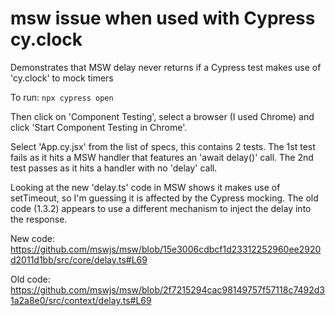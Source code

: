 # msw issue when used with Cypress cy.clock

Demonstrates that MSW delay never returns if a Cypress test makes use of 'cy.clock' to mock timers

To run:
``npx cypress open``

Then click on 'Component Testing', select a browser (I used Chrome) and click 'Start Component Testing in Chrome'.

Select 'App.cy.jsx' from the list of specs, this contains 2 tests. The 1st test fails as it hits a MSW handler that features an 'await delay()' call. The 2nd test passes as it hits a handler with no 'delay' call.

Looking at the new 'delay.ts' code in MSW shows it makes use of setTimeout, so I'm guessing it is affected by the Cypress mocking. The old code (1.3.2) appears to use a different mechanism to inject the delay into the response.

New code: https://github.com/mswjs/msw/blob/15e3006cdbcf1d23312252960ee2920d2011d1bb/src/core/delay.ts#L69

Old code: https://github.com/mswjs/msw/blob/2f7215294cac98149757f57118c7492d31a2a8e0/src/context/delay.ts#L69